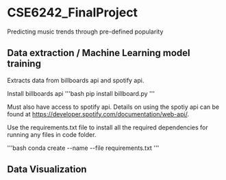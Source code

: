 # CSE6242_FinalProject
Predicting music trends through pre-defined popularity

## Data extraction / Machine Learning model training
Extracts data from billboards api and spotify api.

Install billboards api
'''bash
pip install billboard.py
'''

Must also have access to spotify api. Details on using the spotiy api can be found at https://developer.spotify.com/documentation/web-api/.

Use the requirements.txt file to install all the required dependencies for running any files in code folder.

'''bash
conda create --name <env> --file requirements.txt
'''

  
## Data Visualization
